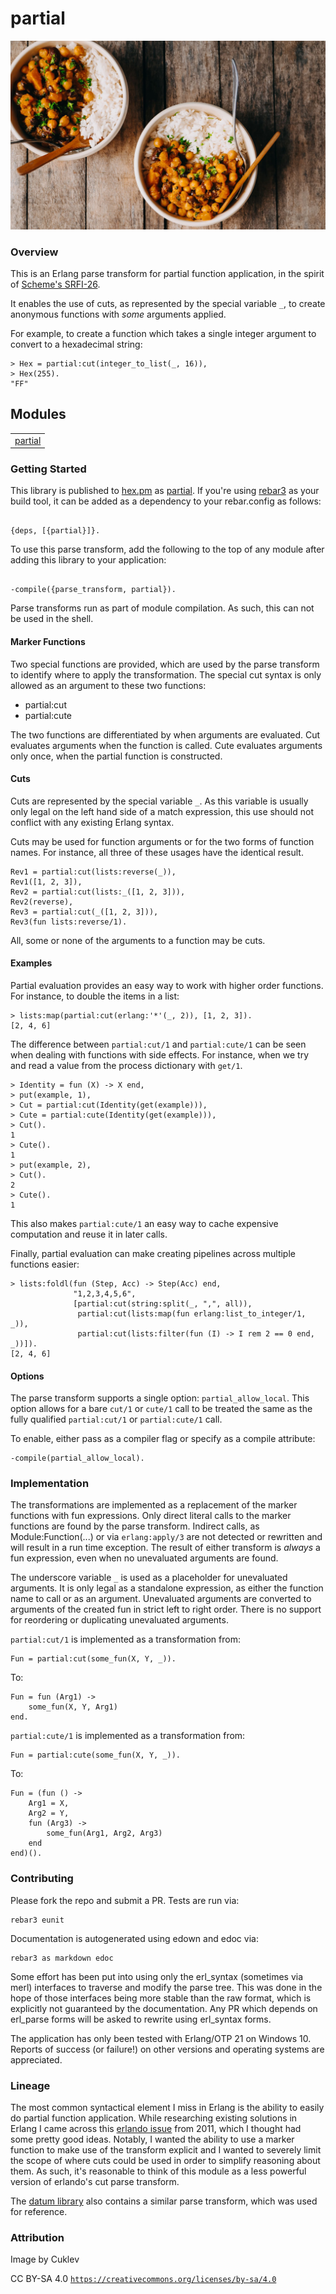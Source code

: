 # partial #

![Not actually curry.](doc/curry.jpg)


### Overview ###

This is an Erlang parse transform for partial function application, in the
spirit of [Scheme's
SRFI-26](https://srfi.schemers.org/srfi-26/srfi-26.html).

It enables the use of cuts, as represented by the special variable `_`,  to
create anonymous functions with _some_ arguments applied.

For example, to create a function which takes a single integer argument to
convert to a hexadecimal string:

```
> Hex = partial:cut(integer_to_list(_, 16)),
> Hex(255).
"FF"
```


## Modules ##

<table width="100%" border="0" summary="list of modules">
<tr><td><a href="http://github.com/jkrukoff/partial/blob/master/doc/partial.md" class="module">partial</a></td></tr></table>


### Getting Started ###

This library is published to [hex.pm](https://hex.pm) as
[partial](https://hex.pm/packages/partial). If you're using
[rebar3](https://www.rebar3.org/) as your build tool, it can be added as a
dependency to your rebar.config as follows:

```

{deps, [{partial}]}.
```

To use this parse transform, add the following to the top of any module after adding
this library to your application:

```

-compile({parse_transform, partial}).
```

Parse transforms run as part of module compilation. As such, this can not be
used in the shell.


#### Marker Functions ####

Two special functions are provided, which are used by the parse transform to
identify where to apply the transformation. The special cut syntax is only
allowed as an argument to these two functions:

* partial:cut
* partial:cute

The two functions are differentiated by when arguments are evaluated. Cut
evaluates arguments when the function is called. Cute evaluates arguments only
once, when the partial function is constructed.


#### Cuts ####

Cuts are represented by the special variable `_`. As this variable is usually
only legal on the left hand side of a match expression, this use should not
conflict with any existing Erlang syntax.

Cuts may be used for function arguments or for the two forms of function
names. For instance, all three of these usages have the identical result.

```
Rev1 = partial:cut(lists:reverse(_)),
Rev1([1, 2, 3]),
Rev2 = partial:cut(lists:_([1, 2, 3])),
Rev2(reverse),
Rev3 = partial:cut(_([1, 2, 3])),
Rev3(fun lists:reverse/1).
```

All, some or none of the arguments to a function may be cuts.
<h4>Examples</h4>
Partial evaluation provides an easy way to work with higher order functions.
For instance, to double the items in a list:

```
> lists:map(partial:cut(erlang:'*'(_, 2)), [1, 2, 3]).
[2, 4, 6]
```

The difference between `partial:cut/1` and `partial:cute/1` can be seen when
dealing with functions with side effects. For instance, when we try and read a
value from the process dictionary with `get/1`.

```
> Identity = fun (X) -> X end,
> put(example, 1),
> Cut = partial:cut(Identity(get(example))),
> Cute = partial:cute(Identity(get(example))),
> Cut().
1
> Cute().
1
> put(example, 2),
> Cut().
2
> Cute().
1
```

This also makes `partial:cute/1` an easy way to cache expensive computation and
reuse it in later calls.

Finally, partial evaluation can make creating pipelines across multiple
functions easier:

```
> lists:foldl(fun (Step, Acc) -> Step(Acc) end,
              "1,2,3,4,5,6",
              [partial:cut(string:split(_, ",", all)),
               partial:cut(lists:map(fun erlang:list_to_integer/1, _)),
               partial:cut(lists:filter(fun (I) -> I rem 2 == 0 end, _))]).
[2, 4, 6]
```


#### Options ####

The parse transform supports a single option: `partial_allow_local`. This
option allows for a bare `cut/1` or `cute/1` call to be treated the same as
the fully qualified `partial:cut/1` or `partial:cute/1` call.

To enable, either pass as a compiler flag or specify as a compile attribute:

```
-compile(partial_allow_local).
```


### Implementation ###

The transformations are implemented as a replacement of the marker functions
with fun expressions. Only direct literal calls to the marker functions are
found by the parse transform. Indirect calls, as Module:Function(...) or via
`erlang:apply/3` are not detected or rewritten and will result in a run time
exception. The result of either transform is _always_ a fun expression, even
when no unevaluated arguments are found.

The underscore variable `_` is used as a placeholder for unevaluated
arguments. It is only legal as a standalone expression, as either the function
name to call or as an argument. Unevaluated arguments are converted to
arguments of the created fun in strict left to right order. There is no
support for reordering or duplicating unevaluated arguments.

`partial:cut/1` is implemented as a transformation from:

```
Fun = partial:cut(some_fun(X, Y, _)).
```

To:

```
Fun = fun (Arg1) ->
	some_fun(X, Y, Arg1)
end.
```

`partial:cute/1` is implemented as a transformation from:

```
Fun = partial:cute(some_fun(X, Y, _)).
```

To:

```
Fun = (fun () ->
	Arg1 = X,
	Arg2 = Y,
	fun (Arg3) ->
		some_fun(Arg1, Arg2, Arg3)
	end
end)().
```


### Contributing ###

Please fork the repo and submit a PR. Tests are run via:

```
rebar3 eunit
```

Documentation is autogenerated using edown and edoc via:

```
rebar3 as markdown edoc
```

Some effort has been put into using only the erl_syntax (sometimes via merl)
interfaces to traverse and modify the parse tree. This was done in the hope of
those interfaces being more stable than the raw format, which is explicitly
not guaranteed by the documentation. Any PR which depends on erl_parse forms
will be asked to rewrite using erl_syntax forms.

The application has only been tested with Erlang/OTP 21 on Windows 10. Reports
of success (or failure!) on other versions and operating systems are
appreciated.


### Lineage ###

The most common syntactical element I miss in Erlang is the ability to easily
do partial function application. While researching existing solutions in
Erlang I came across this [erlando
issue](https://github.com/rabbitmq/erlando/issues/2) from 2011, which I
thought had some pretty good ideas. Notably, I wanted the ability to use a
marker function to make use of the transform explicit and I wanted to severely
limit the scope of where cuts could be used in order to simplify reasoning
about them. As such, it's reasonable to think of this module as a less
powerful version of erlando's cut parse transform.

The [datum
library](https://github.com/fogfish/datum/blob/master/src/partial.erl) also
contains a similar parse transform, which was used for reference.


### Attribution ###

Image by Cuklev

CC BY-SA 4.0 [`https://creativecommons.org/licenses/by-sa/4.0`](https://creativecommons.org/licenses/by-sa/4.0)

